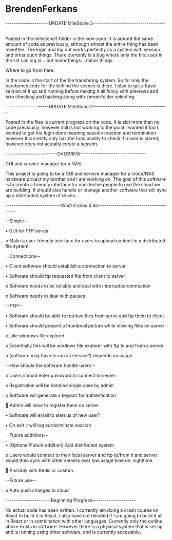 # BrendenFerkans

---------------------UPDATE MileStone 3------------------------------------

Posted in the milestone3 folder is the new code.
It is around the same amount of code as previously, although almost the entire thing has been rewritten.
The login and log out works perfectly as a system with session and other such things.
There currently is a bug where only the first user in the list can log in....but minor things....minor things.


Where to go from here: 

In the code is the start of the file transfering system. So far only the barebones code for the behind the scenes is there. I plan to get a basic version of it up and running before making it all fancy with previews and erro checking and hashing along with server/folder selecting.





---------------------UPDATE MileStone 2------------------------------------

Posted in the files is current progress on the code.
It is alot more than no code previously, however still is not working to the point i wanted it too
I wanted to get the login done meaning session creation and termination however it currently only has the funcionality to check if a user is stored, however does not acutally create a session.










-------------------------OVERVIEW--------------------------------

GUI and service manager for a NAS

This project is going to be a GUI and service manager for a cloud/NAS hardware project my brother and I are working on. The goal of this software is to create a friendly interface for non-techie people to use the cloud we are building. It should also handle or manage another software that will sync up a distributed system of drives.



---------------------------What it should do--------------------------------------

--Simple--


•	GUI for FTP server

o	Make a user-friendly interface for users to upload content to a distributed file system.


--Connections--

•	Client software should establish a connection to server

•	Software should ftp requested file from client to server

o	Software needs to be reliable and deal with interrupted connection

o	Software needs to deal with pauses



--FTP--

•	Software should be able to retrieve files from serve and ftp them to client

•	Software should present a thumbnail picture while viewing files on server

o	Like windows file explorer

o	Essentially this will be windows file explorer with ftp to and from a server

o	(software may have to run as service?) depends on usage



--How should the software handle users--

o	Users should enter password to connect to server

o	Registration will be handled single case by admin

o	Software will generate a keypair for authentication

	Admin will have to register them on server

•	Software will email to alert us of new user?

•	On exit it will log out/terminate session



--Future additions--

•	(Optional/Future addition) Add distributed system

o	Users would connect to their local server and ftp to/from it and server would then sync with other servers over low usage time i.e. nighttime.

	Possibly with Redis or custom.

--Future use--

o	Auto push changes to cloud




----------------------Beginning Progress---------------------

No actual code has been written. I currently am doing a crash course on React to build it in React. I also have not decided if I am going to build it all in React or in combination with other languages.
Currently only the outline above exists in software. However there is a physical system that is set up and is running using other software, and is currently accessible.
